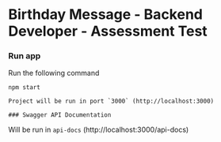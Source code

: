 # Birthday Message - Backend Developer - Assessment Test

### Run app
Run the following command
```
npm start

Project will be run in port `3000` (http://localhost:3000)

### Swagger API Documentation
```
Will be run in `api-docs` (http://localhost:3000/api-docs)

